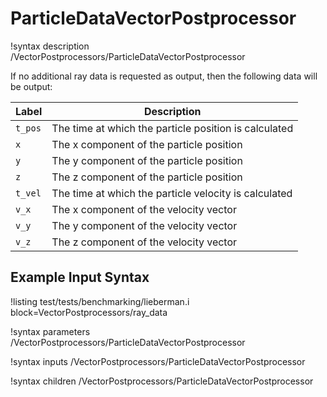 # ParticleDataVectorPostprocessor

!syntax description /VectorPostprocessors/ParticleDataVectorPostprocessor

If no additional ray data is requested as output, then the following data will be output:

| Label | Description |
| - | - |
| `t_pos` | The time at which the particle position is calculated |
| `x` | The x component of the particle position |
| `y` | The y component of the particle position |
| `z` | The z component of the particle position |
| `t_vel` | The time at which the particle velocity is calculated |
| `v_x` | The x component of the velocity vector |
| `v_y` | The y component of the velocity vector |
| `v_z` | The z component of the velocity vector |

## Example Input Syntax

!listing test/tests/benchmarking/lieberman.i block=VectorPostprocessors/ray_data

!syntax parameters /VectorPostprocessors/ParticleDataVectorPostprocessor

!syntax inputs /VectorPostprocessors/ParticleDataVectorPostprocessor

!syntax children /VectorPostprocessors/ParticleDataVectorPostprocessor

